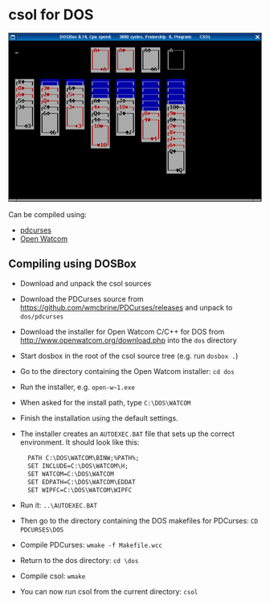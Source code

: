 # csol for DOS

![csol](csol.png)

Can be compiled using:
- [pdcurses](https://pdcurses.sourceforge.io/)
- [Open Watcom](http://www.openwatcom.org/)

## Compiling using DOSBox

- Download and unpack the csol sources
- Download the PDCurses source from https://github.com/wmcbrine/PDCurses/releases and unpack to `dos/pdcurses`
- Download the installer for Open Watcom C/C++ for DOS from http://www.openwatcom.org/download.php into the `dos` directory
- Start dosbox in the root of the csol source tree (e.g. run `dosbox .`)
- Go to the directory containing the Open Watcom installer: `cd dos`
- Run the installer, e.g. `open-w~1.exe`
- When asked for the install path, type `C:\DOS\WATCOM`
- Finish the installation using the default settings.
- The installer creates an `AUTOEXEC.BAT` file that sets up the correct environment. It should look like this:

        PATH C:\DOS\WATCOM\BINW;%PATH%;
        SET INCLUDE=C:\DOS\WATCOM\H;
        SET WATCOM=C:\DOS\WATCOM
        SET EDPATH=C:\DOS\WATCOM\EDDAT
        SET WIPFC=C:\DOS\WATCOM\WIPFC

- Run it: `..\AUTOEXEC.BAT`
- Then go to the directory containing the DOS makefiles for PDCurses: `CD PDCURSES\DOS`
- Compile PDCurses: `wmake -f Makefile.wcc`
- Return to the dos directory: `cd \dos`
- Compile csol: `wmake`
- You can now run csol from the current directory: `csol`
